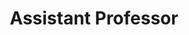 ---
title: Assistant Professor
duration: Royal Global University, Guwahati <br> August, 2019 - Present
excerpt: 
order: 1
---